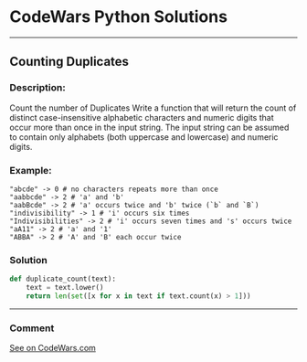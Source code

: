 # CodeWars Python Solutions

---

## Counting Duplicates


### Description:
Count the number of Duplicates
Write a function that will return the count of distinct case-insensitive alphabetic characters and numeric digits that occur more than once in the input string. The input string can be assumed to contain only alphabets (both uppercase and lowercase) and numeric digits.


### Example:

```
"abcde" -> 0 # no characters repeats more than once
"aabbcde" -> 2 # 'a' and 'b'
"aabBcde" -> 2 # 'a' occurs twice and 'b' twice (`b` and `B`)
"indivisibility" -> 1 # 'i' occurs six times
"Indivisibilities" -> 2 # 'i' occurs seven times and 's' occurs twice
"aA11" -> 2 # 'a' and '1'
"ABBA" -> 2 # 'A' and 'B' each occur twice
```


### Solution


```python
def duplicate_count(text):
    text = text.lower()
    return len(set([x for x in text if text.count(x) > 1]))
```

---
### Comment



[See on CodeWars.com](https://www.codewars.com/users/ITRonin)

